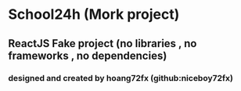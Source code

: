 # School24h (Mork project) 
## ReactJS Fake project (no libraries , no frameworks , no dependencies)
### designed and created by hoang72fx (github:niceboy72fx)
